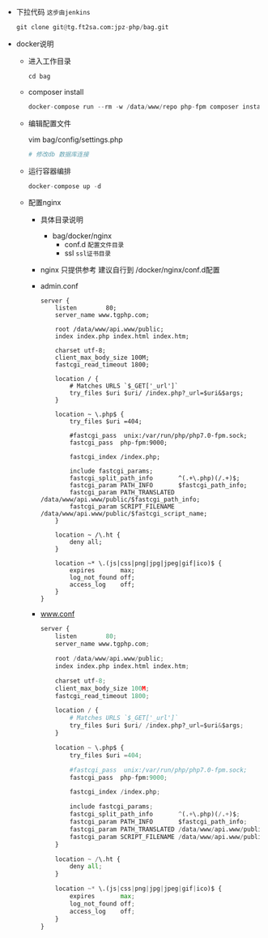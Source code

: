 - 下拉代码 `这步由jenkins`

  ``` python
  git clone git@tg.ft2sa.com:jpz-php/bag.git  
  ```

- docker说明

  - 进入工作目录

    ``` python
    cd bag
    ```

  - composer install

    ``` python
    docker-compose run --rm -w /data/www/repo php-fpm composer install
    ```

  - 编辑配置文件

    vim bag/config/settings.php

    ``` php
    # 修改db 数据库连接
    ```

  - 运行容器编排

    ``` python
    docker-compose up -d
    ```

  - 配置nginx

    - 具体目录说明

      - bag/docker/nginx
        - conf.d `配置文件目录`
        - ssl `ssl证书目录`

    - nginx 只提供参考 建议自行到 /docker/nginx/conf.d配置

    - admin.conf

      ``` nginx
      server {
          listen        80;
          server_name www.tgphp.com;
      
          root /data/www/api.www/public;
          index index.php index.html index.htm;
      
          charset utf-8;
          client_max_body_size 100M;
          fastcgi_read_timeout 1800;
      
          location / {
              # Matches URLS `$_GET['_url']`
              try_files $uri $uri/ /index.php?_url=$uri&$args;
          }
      
          location ~ \.php$ {
              try_files $uri =404;
      
              #fastcgi_pass  unix:/var/run/php/php7.0-fpm.sock;
              fastcgi_pass  php-fpm:9000;
      
              fastcgi_index /index.php;
      
              include fastcgi_params;
              fastcgi_split_path_info       ^(.+\.php)(/.+)$;
              fastcgi_param PATH_INFO       $fastcgi_path_info;
              fastcgi_param PATH_TRANSLATED /data/www/api.www/public/$fastcgi_path_info;
              fastcgi_param SCRIPT_FILENAME /data/www/api.www/public/$fastcgi_script_name;
          }
      
          location ~ /\.ht {
              deny all;
          }
      
          location ~* \.(js|css|png|jpg|jpeg|gif|ico)$ {
              expires       max;
              log_not_found off;
              access_log    off;
          }
      }
      ```

    - www.conf

      ```` python
      server {
          listen        80;
          server_name www.tgphp.com;
      
          root /data/www/api.www/public;
          index index.php index.html index.htm;
      
          charset utf-8;
          client_max_body_size 100M;
          fastcgi_read_timeout 1800;
      
          location / {
              # Matches URLS `$_GET['_url']`
              try_files $uri $uri/ /index.php?_url=$uri&$args;
          }
      
          location ~ \.php$ {
              try_files $uri =404;
      
              #fastcgi_pass  unix:/var/run/php/php7.0-fpm.sock;
              fastcgi_pass  php-fpm:9000;
      
              fastcgi_index /index.php;
      
              include fastcgi_params;
              fastcgi_split_path_info       ^(.+\.php)(/.+)$;
              fastcgi_param PATH_INFO       $fastcgi_path_info;
              fastcgi_param PATH_TRANSLATED /data/www/api.www/public/$fastcgi_path_info;
              fastcgi_param SCRIPT_FILENAME /data/www/api.www/public/$fastcgi_script_name;
          }
      
          location ~ /\.ht {
              deny all;
          }
      
          location ~* \.(js|css|png|jpg|jpeg|gif|ico)$ {
              expires       max;
              log_not_found off;
              access_log    off;
          }
      }
      
      ````

      

